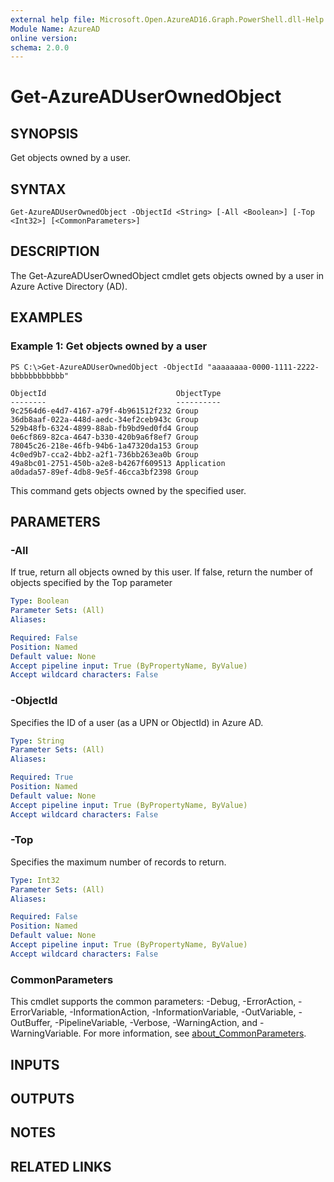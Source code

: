 ```yaml
---
external help file: Microsoft.Open.AzureAD16.Graph.PowerShell.dll-Help.xml
Module Name: AzureAD
online version:
schema: 2.0.0
---
```


# Get-AzureADUserOwnedObject

## SYNOPSIS
Get objects owned by a user.

## SYNTAX

```
Get-AzureADUserOwnedObject -ObjectId <String> [-All <Boolean>] [-Top <Int32>] [<CommonParameters>]
```

## DESCRIPTION
The Get-AzureADUserOwnedObject cmdlet gets objects owned by a user in Azure Active Directory (AD).

## EXAMPLES

### Example 1: Get objects owned by a user
```
PS C:\>Get-AzureADUserOwnedObject -ObjectId "aaaaaaaa-0000-1111-2222-bbbbbbbbbbbb"

ObjectId                             ObjectType
--------                             ----------
9c2564d6-e4d7-4167-a79f-4b961512f232 Group
36db8aaf-022a-448d-aedc-34ef2ceb943c Group
529b48fb-6324-4899-88ab-fb9bd9ed0fd4 Group
0e6cf869-82ca-4647-b330-420b9a6f8ef7 Group
78045c26-218e-46fb-94b6-1a47320da153 Group
4c0ed9b7-cca2-4bb2-a2f1-736bb263ea0b Group
49a8bc01-2751-450b-a2e8-b4267f609513 Application
a0dada57-89ef-4db8-9e5f-46cca3bf2398 Group
```

This command gets objects owned by the specified user.

## PARAMETERS

### -All
If true, return all objects owned by this user.
If false, return the number of objects specified by the Top parameter

```yaml
Type: Boolean
Parameter Sets: (All)
Aliases:

Required: False
Position: Named
Default value: None
Accept pipeline input: True (ByPropertyName, ByValue)
Accept wildcard characters: False
```

### -ObjectId
Specifies the ID of a user (as a UPN or ObjectId) in Azure AD.

```yaml
Type: String
Parameter Sets: (All)
Aliases:

Required: True
Position: Named
Default value: None
Accept pipeline input: True (ByPropertyName, ByValue)
Accept wildcard characters: False
```

### -Top
Specifies the maximum number of records to return.

```yaml
Type: Int32
Parameter Sets: (All)
Aliases:

Required: False
Position: Named
Default value: None
Accept pipeline input: True (ByPropertyName, ByValue)
Accept wildcard characters: False
```

### CommonParameters
This cmdlet supports the common parameters: -Debug, -ErrorAction, -ErrorVariable, -InformationAction, -InformationVariable, -OutVariable, -OutBuffer, -PipelineVariable, -Verbose, -WarningAction, and -WarningVariable. For more information, see [about_CommonParameters](http://go.microsoft.com/fwlink/?LinkID=113216).

## INPUTS

## OUTPUTS

## NOTES

## RELATED LINKS
